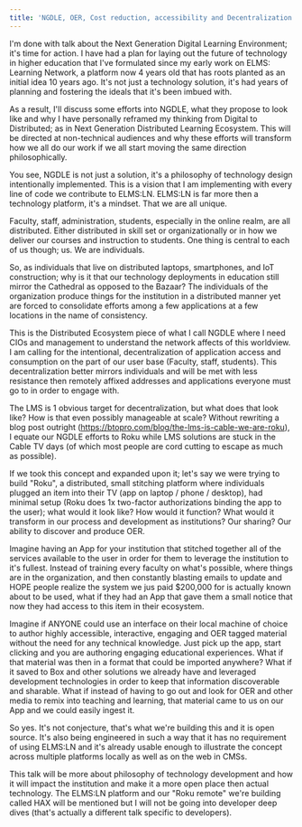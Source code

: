 ```yaml
---
title: 'NGDLE, OER, Cost reduction, accessibility and Decentralization: the future of our institutions.'
---
```


I'm done with talk about the Next Generation Digital Learning Environment; it's time for action. I have had a plan for laying out the future of technology in higher education that I've formulated since my early work on ELMS: Learning Network, a platform now 4 years old that has roots planted as an initial idea 10 years ago. It's not just a technology solution, it's had years of planning and fostering the ideals that it's been imbued with.

As a result, I'll discuss some efforts into NGDLE, what they propose to look like and why I have personally reframed my thinking from Digital to Distributed; as in Next Generation Distributed Learning Ecosystem. This will be directed at non-technical audiences and why these efforts will transform how we all do our work if we all start moving the same direction philosophically.

You see, NGDLE is not just a solution, it's a philosophy of technology design intentionally implemented. This is a vision that I am implementing with every line of code we contribute to ELMS:LN. ELMS:LN is far more then a technology platform, it's a mindset. That we are all unique.

Faculty, staff, administration, students, especially in the online realm, are all distributed. Either distributed in skill set or organizationally or in how we deliver our courses and instruction to students. One thing is central to each of us though; us. We are individuals.

So, as individuals that live on distributed laptops, smartphones, and IoT construction; why is it that our technology deployments in education still mirror the Cathedral as opposed to the Bazaar? The individuals of the organization produce things for the institution in a distributed manner yet are forced to consolidate efforts among a few applications at a few locations in the name of consistency.

This is the Distributed Ecosystem piece of what I call NGDLE where I need CIOs and management to understand the network affects of this worldview. I am calling for the intentional, decentralization of application access and consumption on the part of our user base (Faculty, staff, students). This decentralization better mirrors individuals and will be met with less resistance then remotely affixed addresses and applications everyone must go to in order to engage with.

The LMS is 1 obvious target for decentralization, but what does that look like? How is that even possibly manageable at scale? Without rewriting a blog post outright (https://btopro.com/blog/the-lms-is-cable-we-are-roku), I equate our NGDLE efforts to Roku while LMS solutions are stuck in the Cable TV days (of which most people are cord cutting to escape as much as possible).

If we took this concept and expanded upon it; let's say we were trying to build "Roku", a distributed, small stitching platform where individuals plugged an item into their TV (app on laptop / phone / desktop), had minimal setup (Roku does 1x two-factor authorizations binding the app to the user); what would it look like? How would it function? What would it transform in our process and development as institutions? Our sharing? Our ability to discover and produce OER.

Imagine having an App for your institution that stitched together all of the services available to the user in order for them to leverage the institution to it's fullest. Instead of training every faculty on what's possible, where things are in the organization, and then constantly blasting emails to update and HOPE people realize the system we jus paid $200,000 for is actually known about to be used, what if they had an App that gave them a small notice that now they had access to this item in their ecosystem.

Imagine if ANYONE could use an interface on their local machine of choice to author highly accessible, interactive, engaging and OER tagged material without the need for any technical knowledge. Just pick up the app, start clicking and you are authoring engaging educational experiences. What if that material was then in a format that could be imported anywhere? What if it saved to Box and other solutions we already have and leveraged development technologies in order to keep that information discoverable and sharable. What if instead of having to go out and look for OER and other media to remix into teaching and learning, that material came to us on our App and we could easily ingest it.

So yes. It's not conjecture, that's what we're building this and it is open source. It's also being engineered in such a way that it has no requirement of using ELMS:LN and it's already usable enough to illustrate the concept across multiple platforms locally as well as on the web in CMSs.

This talk will be more about philosophy of technology development and how it will impact the institution and make it a more open place then actual technology. The ELMS:LN platform and our "Roku remote" we're building called HAX will be mentioned but I will not be going into developer deep dives (that's actually a different talk specific to developers).

<wikipedia-query resource="#f0f20305-bfdb-050c-18ac" prefix="oer:http://oerschema.org/ schema:http://schema.org/ dc:http://purl.org/dc/terms/ foaf:http://xmlns.com/foaf/0.1/ cc:http://creativecommons.org/ns# bib:http://bib.schema.org " show-title="true" search="Next Generation" render-as="content" search-response="[object Object]" class=" wikipedia-query-0">
</wikipedia-query>
